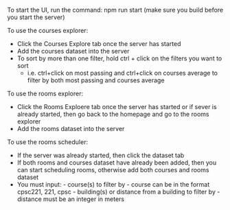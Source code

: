 To start the UI, run the command: npm run start (make sure you build before you start the server)

To use the courses explorer: 
- Click the Courses Explore tab once the server has started
- Add the courses dataset into the server
- To sort by more than one filter, hold ctrl + click on the filters you want to sort
	- i.e. ctrl+click on most passing and ctrl+click on courses average to filter by both most passing and courses average


To use the rooms explorer: 
- Click the Rooms Exploere tab once the server has started or if sever is
already started, then go back to the homepage and go to the rooms explorer
- Add the rooms dataset into the server


To use the rooms scheduler:
- If the server was already started, then click the dataset tab
- If both rooms and courses dataset have already been added, then 
you can start scheduling rooms, otherwise add both courses and rooms 
dataset 
- You must input: 
        - course(s) to filter by
            - course can be in the format cpsc221, 221, cpsc
        - building(s) or distance from a building to filter by
            - distance must be an integer in meters
